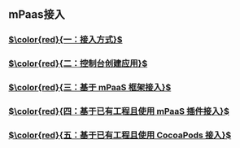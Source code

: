 ## mPaas接入

### [$\color{red}{一：接入方式}$](https://gitee.com/ylyk/technology-share/blob/master/mPaas/accessWay.md)


### [$\color{red}{二：控制台创建应用}$](https://gitee.com/ylyk/technology-share/blob/master/mPaas/consoleCreateApp.md)


### [$\color{red}{三：基于 mPaaS 框架接入}$](https://gitee.com/ylyk/technology-share/blob/master/mPaas/access-mPaas.md)


### [$\color{red}{四：基于已有工程且使用 mPaaS 插件接入}$](https://gitee.com/ylyk/technology-share/blob/master/mPaas/access-exist-mPaas.md)


### [$\color{red}{五：基于已有工程且使用 CocoaPods 接入}$](https://gitee.com/ylyk/technology-share/blob/master/mPaas/access-cocoPpods.md)



